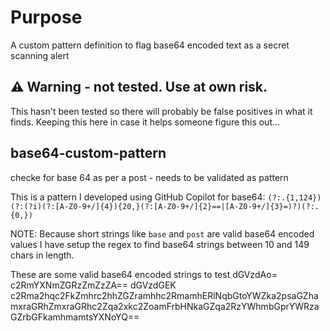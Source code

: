 # Purpose
A custom pattern definition to flag base64 encoded text as a secret scanning alert

## ⚠️ Warning - not tested. Use at own risk.
This hasn't been tested so there will probably be false positives in what it finds. Keeping this here in case it helps someone figure this out...


## base64-custom-pattern
checke for base 64 as per a post - needs to be validated as pattern

This is a pattern I developed using GitHub Copilot for base64:
`(?:.{1,124})(?:(?i)(?:[A-Z0-9+/]{4}){20,}(?:[A-Z0-9+/]{2}==|[A-Z0-9+/]{3}=)?)(?:.{0,})`

NOTE: Because short strings like `base` and `post` are valid base64 encoded values I have setup the regex to find base64 strings between 10 and 149 chars in length.

These are some valid base64 encoded strings to test
dGVzdAo=
c2RmYXNmZGRzZmZzZA==
dGVzdGEK
c2Rma2hqc2FkZmhrc2hhZGZramhhc2RmamhERlNqbGtoYWZka2psaGZhamxraGRhZmxraGRhc2Zqa2xkc2ZoamFrbHNkaGZqa2RzYWhmbGprYWRzaGZrbGFkamhmamtsYXNoYQ==
